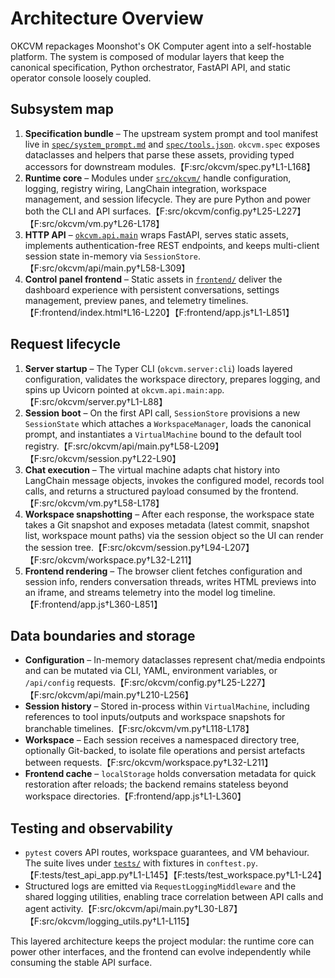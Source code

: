 # Architecture Overview

OKCVM repackages Moonshot's OK Computer agent into a self-hostable platform. The
system is composed of modular layers that keep the canonical specification,
Python orchestrator, FastAPI API, and static operator console loosely coupled.

## Subsystem map

1. **Specification bundle** – The upstream system prompt and tool manifest live
   in [`spec/system_prompt.md`](../spec/system_prompt.md) and
   [`spec/tools.json`](../spec/tools.json). `okcvm.spec` exposes dataclasses and
   helpers that parse these assets, providing typed accessors for downstream
   modules.【F:src/okcvm/spec.py†L1-L168】
2. **Runtime core** – Modules under [`src/okcvm/`](../src/okcvm) handle
   configuration, logging, registry wiring, LangChain integration, workspace
   management, and session lifecycle. They are pure Python and power both the CLI
   and API surfaces.【F:src/okcvm/config.py†L25-L227】【F:src/okcvm/vm.py†L26-L178】
3. **HTTP API** – [`okcvm.api.main`](../src/okcvm/api/main.py) wraps FastAPI,
   serves static assets, implements authentication-free REST endpoints, and keeps
   multi-client session state in-memory via `SessionStore`.【F:src/okcvm/api/main.py†L58-L309】
4. **Control panel frontend** – Static assets in [`frontend/`](../frontend)
   deliver the dashboard experience with persistent conversations, settings
   management, preview panes, and telemetry timelines.【F:frontend/index.html†L16-L220】【F:frontend/app.js†L1-L851】

## Request lifecycle

1. **Server startup** – The Typer CLI (`okcvm.server:cli`) loads layered
   configuration, validates the workspace directory, prepares logging, and spins
   up Uvicorn pointed at `okcvm.api.main:app`.【F:src/okcvm/server.py†L1-L88】
2. **Session boot** – On the first API call, `SessionStore` provisions a new
   `SessionState` which attaches a `WorkspaceManager`, loads the canonical prompt,
   and instantiates a `VirtualMachine` bound to the default tool registry.【F:src/okcvm/api/main.py†L58-L209】【F:src/okcvm/session.py†L22-L90】
3. **Chat execution** – The virtual machine adapts chat history into LangChain
   message objects, invokes the configured model, records tool calls, and returns
   a structured payload consumed by the frontend.【F:src/okcvm/vm.py†L58-L178】
4. **Workspace snapshotting** – After each response, the workspace state takes a
   Git snapshot and exposes metadata (latest commit, snapshot list, workspace
   mount paths) via the session object so the UI can render the session tree.【F:src/okcvm/session.py†L94-L207】【F:src/okcvm/workspace.py†L32-L211】
5. **Frontend rendering** – The browser client fetches configuration and session
   info, renders conversation threads, writes HTML previews into an iframe, and
   streams telemetry into the model log timeline.【F:frontend/app.js†L360-L851】

## Data boundaries and storage

- **Configuration** – In-memory dataclasses represent chat/media endpoints and
  can be mutated via CLI, YAML, environment variables, or `/api/config`
  requests.【F:src/okcvm/config.py†L25-L227】【F:src/okcvm/api/main.py†L210-L256】
- **Session history** – Stored in-process within `VirtualMachine`, including
  references to tool inputs/outputs and workspace snapshots for branchable
  timelines.【F:src/okcvm/vm.py†L118-L178】
- **Workspace** – Each session receives a namespaced directory tree, optionally
  Git-backed, to isolate file operations and persist artefacts between requests.【F:src/okcvm/workspace.py†L32-L211】
- **Frontend cache** – `localStorage` holds conversation metadata for quick
  restoration after reloads; the backend remains stateless beyond workspace
  directories.【F:frontend/app.js†L1-L360】

## Testing and observability

- `pytest` covers API routes, workspace guarantees, and VM behaviour. The suite
  lives under [`tests/`](../tests) with fixtures in `conftest.py`.【F:tests/test_api_app.py†L1-L145】【F:tests/test_workspace.py†L1-L24】
- Structured logs are emitted via `RequestLoggingMiddleware` and the shared
  logging utilities, enabling trace correlation between API calls and agent
  activity.【F:src/okcvm/api/main.py†L30-L87】【F:src/okcvm/logging_utils.py†L1-L115】

This layered architecture keeps the project modular: the runtime core can power
other interfaces, and the frontend can evolve independently while consuming the
stable API surface.
